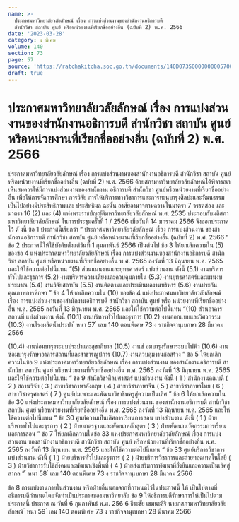 ```yaml
---
name: >-
  ประกาศมหาวิทยาลัยวลัยลักษณ์ เรื่อง การแบ่งส่วนงานของสำนักงานอธิการบดี
  สำนักวิชา สถาบัน ศูนย์ หรือหน่วยงานที่เรียกชื่ออย่างอื่น (ฉบับที่ 2) พ.ศ. 2566
date: '2023-03-28'
category: ง พิเศษ
volume: 140
section: 73
page: 57
source: 'https://ratchakitcha.soc.go.th/documents/140D073S0000000005700.pdf'
draft: true
---
```


# ประกาศมหาวิทยาลัยวลัยลักษณ์ เรื่อง การแบ่งส่วนงานของสำนักงานอธิการบดี สำนักวิชา สถาบัน ศูนย์ หรือหน่วยงานที่เรียกชื่ออย่างอื่น (ฉบับที่ 2) พ.ศ. 2566

ประกาศมหาวิทยาลัยวลัยลักษณ์ เรื่อง การแบ่งส่วนงานของสำนักงานอธิการบดี สำนักวิชา สถาบัน ศูนย์ หรือหน่วยงานที่เรียกชื่ออย่างอื่น (ฉบับที่ 2) พ.ศ. 2566 ด้วยสภามหาวิทยาลัยวลัยลักษณ์ได้พิจารณาเห็นสมควรให้มีการแบ่งส่วนงานของสานักงาน อธิการบดี สำนักวิชา ศูนย์หรือหน่วยงานที่เรียกชื่ออย่างอื่น เพื่อให้การจัดการศึกษา การวิจัย การให้บริการทางวิชาการและการทะนุบารุงศิลปะและวัฒนธรรม เป็นไปอย่างมีประสิทธิภาพและ ประสิทธิผล ฉะนั้น อาศัยอานาจตามความในมาตรา 7 วรรคสอง และมาตรา 16 (2) และ (4) แห่งพระราชบัญญัติมหาวิทยาลัยวลัยลักษณ์ พ.ศ. 2535 ประกอบกับมติสภามหาวิทยาลัยวลัยลักษณ์ ในการประชุมครั้งที่ 1 / 2566 เมื่อวันที่ 14 มกราคม 2566 จึงออกประกาศไว้ ดั งนี้ ข้อ 1 ประกาศนี้เรียกว่า “ ประกาศมหาวิทยาลัยวลัยลักษณ์ เรื่อง การแบ่งส่วนงาน ของสานักงานอธิการบดี สานักวิชา สถาบัน ศูนย์ หรือหน่วยงานที่เรียกชื่ออย่างอื่น (ฉบับที่ 2) พ.ศ. 2566 ” ข้อ 2 ประกาศนี้ให้ใช้บังคับตั้งแต่วันที่ 1 กุมภาพันธ์ 2566 เป็นต้นไป ข้อ 3 ให้ยกเลิกความใน (5) ของข้อ 4 แห่งประกาศมหาวิทยาลัยวลัยลักษณ์ เรื่อง การแบ่งส่วนงานของสานักงานอธิการบดี สานักวิชา สถาบัน ศูนย์ หรือหน่วยงานที่เรียกชื่ออย่างอื่น พ.ศ. 2565 ลงวันที่ 13 มิถุนายน พ.ศ. 2565 และให้ใช้ความต่อไปนี้แทน “(5) ส่วนแผนงานและยุทธศาสตร์ แบ่งส่วนงาน ดังนี้ (5.1) งานบริหารทั่วไปและธุรการ (5.2) งานบริหารความเสี่ยงและควบคุมภายใน (5.3) งานยุทธศาสตร์และแผนงบประมาณ (5.4) งานวิจัยสถาบัน (5.5) งานติดตามและประเมินผลงานบริหาร (5.6) งานประกันคุณภาพการศึกษา ” ข้อ 4 ให้ยกเลิกความใน (10) ของข้อ 4 แห่งประกาศมหาวิทยาลัยวลัยลักษณ์ เรื่อง การแบ่งส่วนงานของสำนักงานอธิการบดี สำนักวิชา สถาบัน ศูนย์ หรือ หน่วยงานที่เรียกชื่ออย่างอื่น พ.ศ. 2565 ลงวันที่ 13 มิถุนายน พ.ศ. 2565 และให้ใช้ความต่อไปนี้แทน “(10) ส่วนอาคารสถานที่ แบ่งส่วนงาน ดังนี้ (10.1) งานบริหารทั่วไปและธุรการ (10.2) งานออกแบบและวิศวกรรม (10.3) งานโรงผลิตน้ำประปา ้ หนา 57 ่ เลม 140 ตอนพิเศษ 73 ง ราชกิจจานุเบกษา 28 มีนาคม 2566

(10.4) งานซ่อมบารุงระบบประปาและสุขาภิบาล (10.5) งานซ่ อมบารุงรักษาระบบไฟฟ้า (10.6) งานซ่อมบารุงรักษาอาคารสถานที่และสาธารณูปการ (10.7) งานควบคุมงานก่อสร้าง ” ข้อ 5 ให้ยกเลิกความในข้อ 9 แห่งประกาศมหาวิทยาลัยวลัยลักษณ์ เรื่อง การแบ่งส่วนงาน ของสานักงานอธิการบดี สานักวิชา สถาบัน ศูนย์ หรือหน่วยงานที่เรียกชื่ออย่างอื่น พ.ศ. 2565 ลงวันที่ 13 มิถุนายน พ.ศ. 2565 และให้ใช้ความต่อไปนี้แทน “ ข้อ 9 สำนักวิชาศิลปศาสตร์ แบ่งส่วนงาน ดังนี้ ( 1 ) สำนักงานคณบดี ( 2 ) สถานวิจัย ( 3 ) สาขาวิชาภาษาอังกฤษ ( 4 ) สาขาวิชาภาษาจีน ( 5 ) สาขาวิชาภาษาไทย ( 6 ) สาขาวิชาครุศาสตร์ ( 7 ) ศูนย์บ่มเพาะและพัฒนาวิชาชีพครูสู่ความเป็นเลิศ ” ข้อ 6 ให้ยกเลิกความในข้อ 30 แห่งประกาศมหาวิทยาลัยวลัยลักษณ์ เรื่อง การแบ่งส่วนงาน ของสานักงานอธิการบดี สานักวิชา สถาบัน ศูนย์ หรือหน่วยงานที่เรียกชื่ออย่างอื่น พ.ศ. 2565 ลงวันที่ 13 มิถุนายน พ.ศ. 2565 และให้ใช้ความต่อไปนี้แทน “ ข้อ 30 ศูนย์ความเป็นเลิศการเรียนการสอน แบ่งส่วนงาน ดังนี้ ( 1 ) ฝ่ายบริหารทั่วไปและธุรการ ( 2 ) ฝ่ายมาตรฐานและพัฒนาหลักสูตร ( 3 ) ฝ่ายพัฒนานวัตกรรมการเรียนและการสอน ” ข้อ 7 ให้ยกเลิกความในข้อ 33 แห่งประกาศมหาวิทยาลัยวลัยลักษณ์ เรื่อง การแบ่งส่วนงาน ของสานักงานอธิการบดี สานักวิชา สถาบัน ศูนย์ หรือหน่วยงานที่เรียกชื่ออย่างอื่น พ.ศ. 2565 ลงวันที่ 13 มิถุนายน พ.ศ. 2565 และให้ใช้ความต่อไปนี้แทน “ ข้อ 33 ศูนย์บริการวิชาการ แบ่งส่วนงาน ดังนี้ ( 1 ) ฝ่ายบริหารทั่วไปและธุรการ ( 2 ) ฝ่ายบริการวิชาการและถ่ายทอดเทคโนโลยี ( 3 ) ฝ่ายวิชาการรับใช้สังคมและพัฒนาเชิงพื้นที่ ( 4 ) ฝ่ายส่งเสริมการพัฒนาที่ยั่งยืนและความเป็นเลิศสู่สากล ” ้ หนา 58 ่ เลม 140 ตอนพิเศษ 73 ง ราชกิจจานุเบกษา 28 มีนาคม 2566

ข้อ 8 การแบ่งงานภายในส่วนงาน หรือฝ่ายอื่นนอกจากที่กาหนดไว้ในประกาศนี้ ให้ เป็นไปตามที่ อธิการบดีกำหนดโดยจัดทำเป็นประกาศของมหาวิทยาลัย ข้อ 9 ให้อธิการบดีรักษาการให้เป็นไปตามประกาศนี้ ประกาศ ณ วันที่ 6 กุมภาพันธ์ พ.ศ. 256 6 ธีระชัย เชมนะสิริ นายกสภามหาวิทยาลัยวลัยลักษณ์ ้ หนา 59 ่ เลม 140 ตอนพิเศษ 73 ง ราชกิจจานุเบกษา 28 มีนาคม 2566
